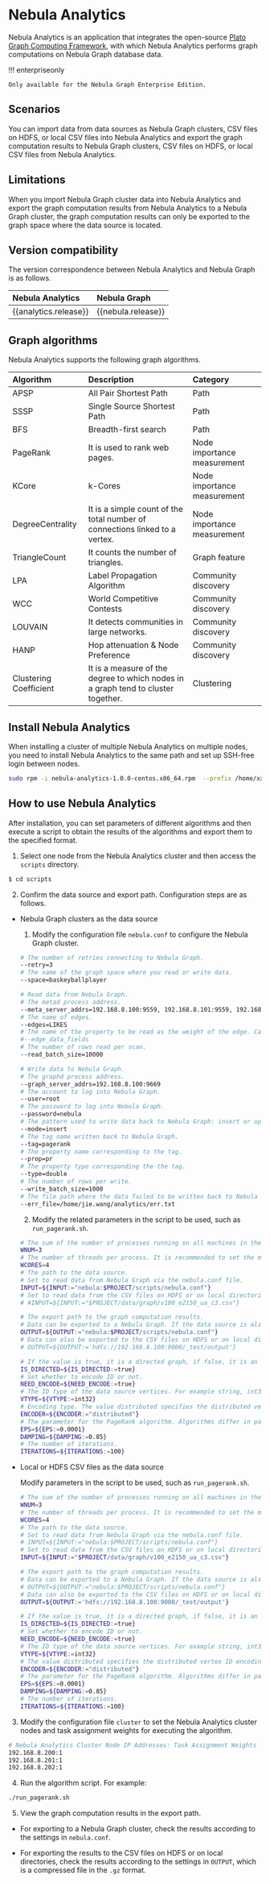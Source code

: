 # Nebula Analytics

Nebula Analytics is an application that integrates the open-source [Plato Graph Computing Framework](https://github.com/tencent/plato), with which Nebula Analytics performs graph computations on Nebula Graph database data.

!!! enterpriseonly

    Only available for the Nebula Graph Enterprise Edition.

## Scenarios

You can import data from data sources as Nebula Graph clusters, CSV files on HDFS, or local CSV files into Nebula Analytics and export the graph computation results to Nebula Graph clusters, CSV files on HDFS, or local CSV files from Nebula Analytics.


## Limitations

When you import Nebula Graph cluster data into Nebula Analytics and export the graph computation results from Nebula Analytics to a Nebula Graph cluster, the graph computation results can only be exported to the graph space where the data source is located.

## Version compatibility

The version correspondence between Nebula Analytics and Nebula Graph is as follows.

|Nebula Analytics|Nebula Graph|
|:---|:---|
|{{analytics.release}}|{{nebula.release}}|

## Graph algorithms

Nebula Analytics supports the following graph algorithms.

|           Algorithm        |Description            |Category        |
|:----------------------|:----------------|:-----------|
|  APSP                 | All Pair Shortest Path      |  Path       |
|  SSSP                 | Single Source Shortest Path      | Path        |
|  BFS                  | Breadth-first search      |  Path       |
|  PageRank             | It is used to rank web pages.          | Node importance measurement   |
|  KCore                | k-Cores              | Node importance measurement   |
|  DegreeCentrality     | It is a simple count of the total number of connections linked to a vertex.           | Node importance measurement   |
|  TriangleCount        | It counts the number of triangles.         | Graph feature      |
| LPA                   | Label Propagation Algorithm          |  Community discovery    |
| WCC                   | World Competitive Contests          |  Community discovery    |
| LOUVAIN               | It detects communities in large networks.          |  Community discovery   |
| HANP                  | Hop attenuation & Node Preference   |  Community discovery    |
| Clustering Coefficient| It is a measure of the degree to which nodes in a graph tend to cluster together.          |  Clustering       |

## Install Nebula Analytics

When installing a cluster of multiple Nebula Analytics on multiple nodes, you need to install Nebula Analytics to the same path and set up SSH-free login between nodes.

```bash
sudo rpm -i nebula-analytics-1.0.0-centos.x86_64.rpm  --prefix /home/xxx/nebula-analytics
```

<!--
### Install Nebula Analytics with the source code

The preparations for compiling Nebula Analytics are similar to compiling Nebula Graph. For details, see [Resource preparations](4.deployment-and-installation/1.resource-preparations.md).
 
1. Clone the `analytics` repository.

  ```bash
  $ git clone -b {{analytics.branch}} https://github.com/vesoft-inc/nebula-analytics.git
  ```

2. Access the `nebula-analytics` directory.

  ```bash
  $ cd nebula-analytics
  ```

3. Execute the following script to install compile dependencies.

  ```bash
  $ sudo ./docker/install-dependencies.sh
  ```

4. Download a static library and compile it.

  ```bash
  $ ./3rdtools.sh distclean && ./3rdtools.sh install
  ```

5. Compile Nebula Analytics.

  ```bash
  $ ./build.sh
  ```
-->

## How to use Nebula Analytics

After installation, you can set parameters of different algorithms and then execute a script to obtain the results of the algorithms and export them to the specified format.

1. Select one node from the Nebula Analytics cluster and then access the `scripts` directory.

  ```bash
  $ cd scripts
  ```

2. Confirm the data source and export path. Configuration steps are as follows.
   
  - Nebula Graph clusters as the data source
   
    1. Modify the configuration file `nebula.conf` to configure the Nebula Graph cluster. 

      ```bash
      # The number of retries connecting to Nebula Graph.
      --retry=3  
      # The name of the graph space where you read or write data.
      --space=baskeyballplayer  

      # Read data from Nebula Graph.
      # The metad process address.
      --meta_server_addrs=192.168.8.100:9559, 192.168.8.101:9559, 192.168.8.102:9559
      # The name of edges.
      --edges=LIKES  
      # The name of the property to be read as the weight of the edge. Can be either the attribute name or _rank.
      #--edge_data_fields 
      # The number of rows read per scan.
      --read_batch_size=10000  

      # Write data to Nebula Graph.
      # The graphd process address.
      --graph_server_addrs=192.168.8.100:9669  
      # The account to log into Nebula Graph.
      --user=root  
      # The password to log into Nebula Graph.
      --password=nebula  
      # The pattern used to write data back to Nebula Graph: insert or update.
      --mode=insert  
      # The tag name written back to Nebula Graph.
      --tag=pagerank  
      # The property name corresponding to the tag.
      --prop=pr  
      # The property type corresponding the the tag.
      --type=double 
      # The number of rows per write. 
      --write_batch_size=1000 
      # The file path where the data failed to be written back to Nebula Graph is stored.
      --err_file=/home/jie.wang/analytics/err.txt 
      ```
    
    2. Modify the related parameters in the script to be used, such as `run_pagerank.sh`. 

      ```bash
      # The sum of the number of processes running on all machines in the cluster. It is recommended to be the number of machines or the number of nodes in the NUMA architecture.
      WNUM=3 
      # The number of threads per process. It is recommended to set the maximum value to be the number of hardware threads of the machine.
      WCORES=4  
      # The path to the data source.
      # Set to read data from Nebula Graph via the nebula.conf file.
      INPUT=${INPUT:="nebula:$PROJECT/scripts/nebula.conf"}  
      # Set to read data from the CSV files on HDFS or on local directories.
      # #INPUT=${INPUT:="$PROJECT/data/graph/v100_e2150_ua_c3.csv"}

      # The export path to the graph computation results.
      # Data can be exported to a Nebula Graph. If the data source is also a Nebula Graph, the results will be exported to the graph space specified in nebula.conf.
      OUTPUT=${OUTPUT:="nebula:$PROJECT/scripts/nebula.conf"}
      # Data can also be exported to the CSV files on HDFS or on local directories.
      # OUTPUT=${OUTPUT:='hdfs://192.168.8.100:9000/_test/output'}

      # If the value is true, it is a directed graph, if false, it is an undirected graph.
      IS_DIRECTED=${IS_DIRECTED:=true}
      # Set whether to encode ID or not.
      NEED_ENCODE=${NEED_ENCODE:=true}
      # The ID type of the data source vertices. For example string, int32, and int64.
      VTYPE=${VTYPE:=int32}
      # Encoding type. The value distributed specifies the distributed vertex ID encoding. The value single specifies the single-machine vertex ID encoding. 
      ENCODER=${ENCODER:="distributed"}
      # The parameter for the PageRank algorithm. Algorithms differ in parameters.
      EPS=${EPS:=0.0001}
      DAMPING=${DAMPING:=0.85}
      # The number of iterations.
      ITERATIONS=${ITERATIONS:=100}
      ```

  - Local or HDFS CSV files as the data source

    Modify parameters in the script to be used, such as `run_pagerank.sh`.

    ```bash
    # The sum of the number of processes running on all machines in the cluster. It is recommended to be the number of machines or the number of nodes in the NUMA architecture.
    WNUM=3 
    # The number of threads per process. It is recommended to set the maximum value to be the number of hardware threads of the machine.
    WCORES=4  
    # The path to the data source.
    # Set to read data from Nebula Graph via the nebula.conf file.
    # INPUT=${INPUT:="nebula:$PROJECT/scripts/nebula.conf"}  
    # Set to read data from the CSV files on HDFS or on local directories.
    INPUT=${INPUT:="$PROJECT/data/graph/v100_e2150_ua_c3.csv"}

    # The export path to the graph computation results.
    # Data can be exported to a Nebula Graph. If the data source is also a Nebula Graph, the results will be exported to the graph space specified in nebula.conf.
    # OUTPUT=${OUTPUT:="nebula:$PROJECT/scripts/nebula.conf"}
    # Data can also be exported to the CSV files on HDFS or on local directories.
    OUTPUT=${OUTPUT:='hdfs://192.168.8.100:9000/_test/output'}

    # If the value is true, it is a directed graph, if false, it is an undirected graph.
    IS_DIRECTED=${IS_DIRECTED:=true}
    # Set whether to encode ID or not.
    NEED_ENCODE=${NEED_ENCODE:=true}
    # The ID type of the data source vertices. For example string, int32, and int64.
    VTYPE=${VTYPE:=int32}
    # The value distributed specifies the distributed vertex ID encoding. The value single specifies the single-machine vertex ID encoding. 
    ENCODER=${ENCODER:="distributed"}
    # The parameter for the PageRank algorithm. Algorithms differ in parameters.
    EPS=${EPS:=0.0001}
    DAMPING=${DAMPING:=0.85}
    # The number of iterations.
    ITERATIONS=${ITERATIONS:=100}
    ```

3. Modify the configuration file `cluster` to set the Nebula Analytics cluster nodes and task assignment weights for executing the algorithm.

  ```bash
  # Nebula Analytics Cluster Node IP Addresses: Task Assignment Weights
  192.168.8.200:1
  192.168.8.201:1
  192.168.8.202:1
  ```

4. Run the algorithm script. For example:

  ```bash
  ./run_pagerank.sh
  ```

5. View the graph computation results in the export path.

  - For exporting to a Nebula Graph cluster, check the results according to the settings in `nebula.conf`.

  - For exporting the results to the CSV files on HDFS or on local directories, check the results according to the settings in `OUTPUT`, which is a compressed file in the `.gz` format.
